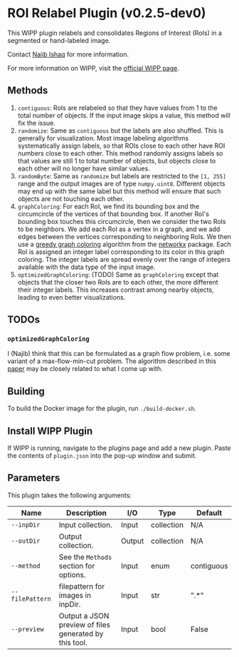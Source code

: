 # ROI Relabel Plugin (v0.2.5-dev0)

This WIPP plugin relabels and consolidates Regions of Interest (RoIs) in a segmented or hand-labeled image.

Contact [Najib Ishaq](mailto:najib.ishaq@nih.gov) for more information.

For more information on WIPP, visit the [official WIPP page](https://isg.nist.gov/deepzoomweb/software/wipp).

## Methods

1. `contiguous`: RoIs are relabeled so that they have values from 1 to the total number of objects. If the input image skips a value, this method will fix the issue.
2. `randomize`: Same as `contiguous` but the labels are also shuffled. This is generally for visualization. Most image labeling algorithms systematically assign labels, so that ROIs close to each other have ROI numbers close to each other. This method randomly assigns labels so that values are still 1 to total number of objects, but objects close to each other will no longer have similar values.
3. `randomByte`: Same as `randomize` but labels are restricted to the `[1, 255]` range and the output images are of type `numpy.uint8`. Different objects may end up with the same label but this method will ensure that such objects are not touching each other.
4. `graphColoring`: For each RoI, we find its bounding box and the circumcircle of the vertices of that bounding box. If another RoI's bounding box touches this circumcircle, then we consider the two RoIs to be neighbors. We add each RoI as a vertex in a graph, and we add edges between the vertices corresponding to neighboring RoIs. We then use a [greedy graph coloring](https://en.wikipedia.org//wiki/Greedy_coloring) algorithm from the [networkx](https://networkx.org/documentation/stable/reference/algorithms/generated/networkx.algorithms.coloring.greedy_color.html#networkx.algorithms.coloring.greedy_color) package. Each RoI is assigned an integer label corresponding to its color in this graph coloring. The integer labels are spread evenly over the range of integers available with the data type of the input image.
5. `optimizedGraphColoring`: (TODO) Same as `graphColoring` except that objects that the closer two RoIs are to each other, the more different their integer labels. This increases contrast among nearby objects, leading to even better visualizations.

## TODOs

### `optimizedGraphColoring`

I (Najib) think that this can be formulated as a graph flow problem, i.e. some variant of a max-flow-min-cut problem.
The algorithm described in this [paper](https://academic.oup.com/bioinformatics/article/21/suppl_1/i302/203604) may be closely related to what I come up with.

## Building

To build the Docker image for the plugin, run `./build-docker.sh`.

## Install WIPP Plugin

If WIPP is running, navigate to the plugins page and add a new plugin.
Paste the contents of `plugin.json` into the pop-up window and submit.

## Parameters

This plugin takes the following arguments:

| Name            | Description                                            | I/O    | Type       | Default    |
|-----------------|--------------------------------------------------------|--------|------------|------------|
| `--inpDir`      | Input collection.                                      | Input  | collection | N/A        |
| `--outDir`      | Output collection.                                     | Output | collection | N/A        |
| `--method`      | See the `Methods` section for options.                 | Input  | enum       | contiguous |
| `--filePattern` | filepattern for images in inpDir.                      | Input  | str        | ".*"       |
| `--preview`     | Output a JSON preview of files generated by this tool. | Input  | bool       | False      |
